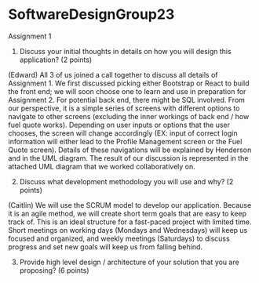 # SoftwareDesignGroup23
Assignment 1

1. Discuss your initial thoughts in details on how you will design this application? (2 points)


(Edward) All 3 of us joined a call together to discuss all details of Assignment 1. We first discussed picking either Bootstrap or React to build the front end; we will soon choose one to learn and use in preparation for Assignment 2. For potential back end, there might be SQL involved. From our perspective, it is a simple series of screens with different options to navigate to other screens (excluding the inner workings of back end / how fuel quote works). Depending on user inputs or options that the user chooses, the screen will change accordingly (EX: input of correct login information will either lead to the Profile Management screen or the Fuel Quote screen). Details of these navigations will be explained by Henderson and in the UML diagram. The result of our discussion is represented in the attached UML diagram that we worked collaboratively on. 

2. Discuss what development methodology you will use and why? (2 points)

(Caitlin) We will use the SCRUM model to develop our application. Because it is an agile method, we will create short term goals that are easy to keep track of. This is an ideal structure for a fast-paced project with limited time. Short meetings on working days (Mondays and Wednesdays) will keep us focused and organized, and weekly meetings (Saturdays) to discuss progress and set new goals will keep us from falling behind.



3. Provide high level design / architecture of your solution that you are proposing? (6 points)



